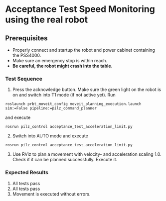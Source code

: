 <!--
Copyright © 2020 Pilz GmbH & Co. KG

Licensed under the Apache License, Version 2.0 (the "License");
you may not use this file except in compliance with the License.
You may obtain a copy of the License at

    http://www.apache.org/licenses/LICENSE-2.0

Unless required by applicable law or agreed to in writing, software
distributed under the License is distributed on an "AS IS" BASIS,
WITHOUT WARRANTIES OR CONDITIONS OF ANY KIND, either express or implied.
See the License for the specific language governing permissions and
limitations under the License.

-->

# Acceptance Test Speed Monitoring using the real robot

## Prerequisites
  - Properly connect and startup the robot and power cabinet containing the PSS4000.
  - Make sure an emergency stop is within reach.
  - **Be careful, the robot might crash into the table.**

### Test Sequence

  1. Press the acknowledge button. Make sure the green light on the robot is on and switch into T1 mode (if not active yet). Run
  ```
  roslaunch prbt_moveit_config moveit_planning_execution.launch sim:=False pipeline:=pilz_command_planner
  ```
  and execute
  ```
  rosrun pilz_control acceptance_test_acceleration_limit.py
  ```
  2. Switch into AUTO mode and execute
  ```
  rosrun pilz_control acceptance_test_acceleration_limit.py
  ```
  3. Use RViz to plan a movement with velocity- and acceleration scaling 1.0. Check if it can be planned successfully. Execute it.

### Expected Results
  1. All tests pass
  2. All tests pass
  3. Movement is executed without errors.
